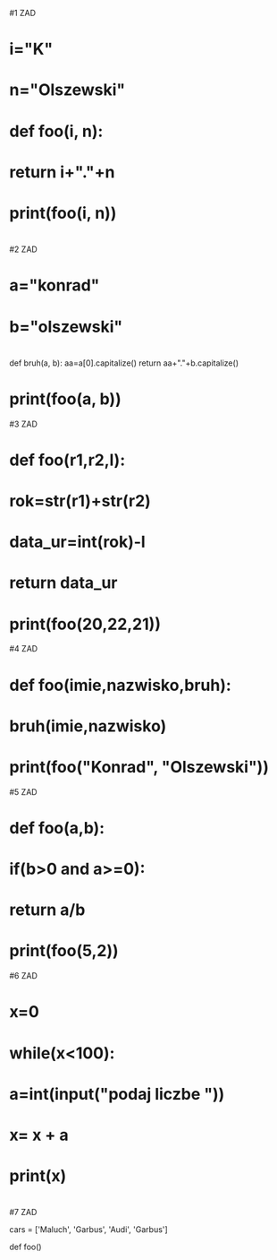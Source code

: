 #1 ZAD
# i="K"
# n="Olszewski"
#
# def foo(i, n):
#     return i+"."+n
#
# print(foo(i, n))
#

#2 ZAD

# a="konrad"
# b="olszewski"
#
def bruh(a, b):
    aa=a[0].capitalize()
    return aa+"."+b.capitalize()

# print(foo(a, b))

#3 ZAD


# def foo(r1,r2,l):
#     rok=str(r1)+str(r2)
#     data_ur=int(rok)-l
#     return data_ur
#
# print(foo(20,22,21))

#4 ZAD

# def foo(imie,nazwisko,bruh):
#     bruh(imie,nazwisko)
#
# print(foo("Konrad", "Olszewski"))


#5 ZAD

# def foo(a,b):
#     if(b>0 and a>=0):
#         return a/b
#
# print(foo(5,2))


#6 ZAD
# x=0
#
# while(x<100):
#     a=int(input("podaj liczbe "))
#     x= x + a
#     print(x)
#

#7 ZAD

cars = ['Maluch', 'Garbus', 'Audi', 'Garbus']

def foo()
